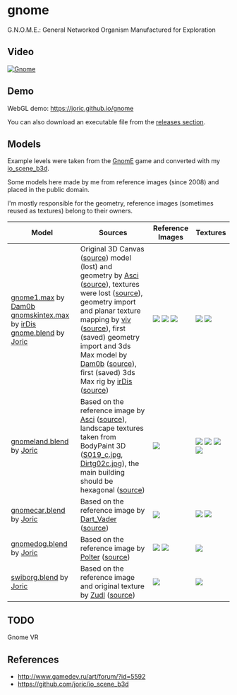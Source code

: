 # gnome

G.N.O.M.E.: General Networked Organism Manufactured for Exploration

## Video

[![Gnome](http://img.youtube.com/vi/t6sZvxw3B5g/0.jpg)](https://www.youtube.com/watch?v=t6sZvxw3B5g)

## Demo

WebGL demo: https://joric.github.io/gnome

You can also download an executable file from the [releases section](https://github.com/joric/gnome/releases).

## Models

Example levels were taken from the [GnomE](http://www.gamedev.ru/projects/forum/?id=93344) game and converted with my [io_scene_b3d](https://github.com/joric/io_scene_b3d).

Some models here made by me from reference images (since 2008) and placed in the public domain.

I'm mostly responsible for the geometry, reference images (sometimes reused as textures) belong to their owners.

Model | Sources | Reference Images | Textures
------|--------|---------|---------
[gnome1.max][gnome_max] by [Dam0b][dam0b] [gnomskintex.max][gnome_rig] by [irDis][irdis] [gnome.blend][gnome_blend] by [Joric][joric]|Original 3D Canvas ([source][gnome_asci_canvas_ref]) model (lost) and geometry by [Asci][asci] ([source][gnome_asci_model_ref]), textures were lost ([source][gnome_asci_lost_ref]), geometry import and planar texture mapping by [viv][viv] ([source][gnome_viv_ref]), first (saved) geometry import and 3ds Max model by [Dam0b][dam0b] ([source][gnome_dam0b_ref]), first (saved) 3ds Max rig by [irDis][irdis] ([source][irdis_ref])| ![][gnome_i1] ![][gnome_i2] ![][gnome_i3] | ![][gnome_t1] ![][gnome_t2]
[gnomeland.blend][gnomeland_blend] by [Joric][joric] | Based on the reference image by [Asci][asci] ([source][gnome_thread]), landscape textures taken from BodyPaint 3D ([S019_c.jpg][gnomeland_bp1], [Dirtg02c.jpg][gnomeland_bp2]), the main building should be hexagonal ([source][gnomeland_asci_hex_ref]) | ![][gnomeland_i1] | ![][gnomeland_t1] ![][gnomeland_t2] ![][gnomeland_t3] ![][gnomeland_t4]
[gnomecar.blend][gnomecar_blend] by [Joric][joric]| Based on the reference image by [Dart_Vader][dart_vader] ([source][gnomecar_ref]) | ![][gnomecar_i1] | ![][gnomecar_t1] ![][gnomecar_t2]
[gnomedog.blend][gnomedog_blend] by [Joric][joric]| Based on the reference image by [Polter][polter] ([source][gnomedog_ref]) | ![][gnomedog_i1] ![][gnomedog_i2] | ![][gnomedog_i1]
[swiborg.blend][swiborg_blend] by [Joric][joric] | Based on the reference image and original texture by [Zudl][zudl] ([source][swiborg_ref]) | ![][swiborg_i1] | ![][swiborg_t1]


## TODO

Gnome VR

## References

* http://www.gamedev.ru/art/forum/?id=5592
* https://github.com/joric/io_scene_b3d

[asci]: https://gamedev.ru/users/?id=11394
[polter]: https://gamedev.ru/users/?id=22663
[dart_vader]: https://gamedev.ru/users/?id=19207
[joric]: https://github.com/joric
[dam0b]: https://gamedev.ru/users/?id=18641
[viv]: https://gamedev.ru/users/?id=2499
[zudl]: https://gamedev.ru/users/?id=29656
[irdis]: https://gamedev.ru/users/?id=31379
[irdis_ref]: http://shtirlic.com/wiki/gnome

[gnome_thread]: http://www.gamedev.ru/art/forum/?id=5592
[gnome_max]: https://joric.github.io/gnome/archive/gnome_max.zip
[gnome_rig]: https://joric.github.io/gnome/archive/gnom.zip
[gnome_blend]: Gnome-Unity/Assets/models/gnome/gnome.blend
[gnome_asci_model_ref]: http://www.gamedev.ru/art/forum/?id=5592&page=34#m502
[gnome_asci_canvas_ref]: https://gamedev.ru/art/forum/?id=5592&page=3#m31
[gnome_asci_lost_ref]: https://gamedev.ru/art/forum/?id=5592&page=35#m512
[gnome_viv_ref]: http://www.gamedev.ru/art/forum/?id=5592&page=34#m507
[gnome_dam0b_ref]: http://www.gamedev.ru/art/forum/?id=5592&page=35#m514
[gnome_i1]: Gnome-Unity/Assets/models/gnome/textures/gnomeall.jpg
[gnome_i2]: Gnome-Unity/Assets/models/gnome/textures/gnomeall2.jpg
[gnome_i3]: Gnome-Unity/Assets/models/gnome/textures/gnomeallgird.jpg
[gnome_t1]: Gnome-Unity/Assets/models/gnome/gnomeall.JPG
[gnome_t2]: Gnome-Unity/Assets/models/gnome/textures/yad.jpg

[gnomeland_blend]: Gnome-Unity/Assets/models/gnomeland/gnomeland.blend
[gnomeland_asci_hex_ref]: https://gamedev.ru/art/forum/?id=5592&page=401#m6000
[gnomeland_i1]: Gnome-Unity/Assets/models/gnomeland/textures/gnomeland.3_4.jpg
[gnomeland_t1]: Gnome-Unity/Assets/models/gnomeland/textures/GLBRICKS.JPG
[gnomeland_t2]: Gnome-Unity/Assets/models/gnomeland/textures/GLGROUND.JPG
[gnomeland_t3]: Gnome-Unity/Assets/models/gnomeland/textures/GLWIND01.JPG
[gnomeland_t4]: Gnome-Unity/Assets/models/gnomeland/textures/GLWIND02.JPG
[gnomeland_bp1]: Gnome-Unity/Assets/models/gnomeland/textures/S019_c.jpg
[gnomeland_bp2]: Gnome-Unity/Assets/models/gnomeland/textures/Dirtg02c.jpg

[gnomecar_blend]: Gnome-Unity/Assets/models/gnomecar/gnomecar.blend
[gnomecar_ref]: http://www.gamedev.ru/projects/forum/?id=8855&page=2#m16
[gnomecar_i1]: Gnome-Unity/Assets/models/gnomecar/textures/gnomecar_orig.jpg
[gnomecar_t1]: Gnome-Unity/Assets/models/gnomecar/textures/GC_BODY.JPG 
[gnomecar_t2]: Gnome-Unity/Assets/models/gnomecar/textures/GC_WHEEL.JPG

[gnomedog_blend]: Gnome-Unity/Assets/models/gnomedog/gnomedog.blend
[gnomedog_ref]: http://www.gamedev.ru/art/forum/?id=5592&page=156#m2335
[gnomedog_i1]: Gnome-Unity/Assets/models/gnomedog/textures/gnomedog.jpg
[gnomedog_i2]: Gnome-Unity/Assets/models/gnomedog/textures/gnomedog_tb.png

[swiborg_blend]: Gnome-Unity/Assets/models/swiborg/swiborg.blend
[swiborg_ref]: http://www.gamedev.ru/flame/forum/?id=66447
[swiborg_i1]: Gnome-Unity/Assets/models/swiborg/textures/Sharnf8.jpg
[swiborg_t1]: Gnome-Unity/Assets/models/swiborg/textures/swiborg.jpg


